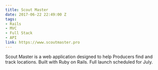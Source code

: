 ```yaml
---
title: Scout Master
date: 2017-06-22 22:49:00 Z
tags:
- Rails
- MVC
- Full Stack
- API
link: https://www.scoutmaster.pro
---
```


Scout Master is a web application designed to help Producers find and track locations. Built with Ruby on Rails. Full launch scheduled for July.